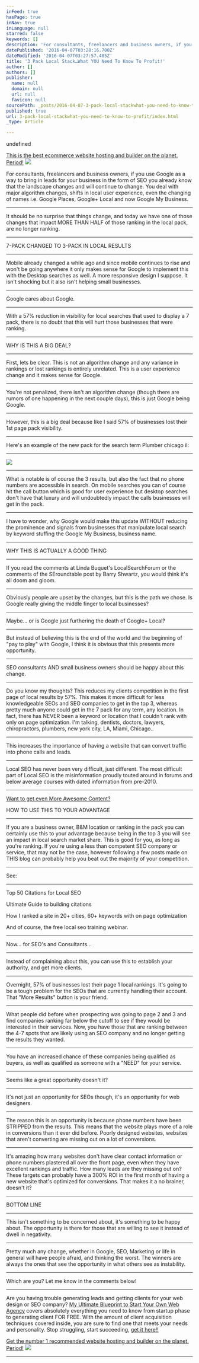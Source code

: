 ```yaml
---
inFeed: true
hasPage: true
inNav: true
inLanguage: null
starred: false
keywords: []
description: 'For consultants, freelancers and business owners, if you use Google as a way to bring in leads for your business in the form of SEO you already know that the landscape changes and will continue to change. You deal with major algorithm changes, shifts in local user experience, even the changing of names i.e. Google Places, Google+ Local and now Google My Business.'
datePublished: '2016-04-07T03:28:16.700Z'
dateModified: '2016-04-07T03:27:57.405Z'
title: '3 Pack Local Stack…What YOU Need To Know To Profit!'
author: []
authors: []
publisher:
  name: null
  domain: null
  url: null
  favicon: null
sourcePath: _posts/2016-04-07-3-pack-local-stackwhat-you-need-to-know-to-profit.md
published: true
url: 3-pack-local-stackwhat-you-need-to-know-to-profit/index.html
_type: Article

---
```

undefined

[This is the best ecommerce website hosting and builder on the planet. Period!][0]
![](https://the-grid-user-content.s3-us-west-2.amazonaws.com/b4c45dd3-35b5-4260-96b7-59834601f60b.png)

For consultants, freelancers and business owners, if you use Google as a way to bring in leads for your business in the form of SEO you already know that the landscape changes and will continue to change. You deal with major algorithm changes, shifts in local user experience, even the changing of names i.e. Google Places, Google+ Local and now Google My Business.

****

It should be no surprise that things change, and today we have one of those changes that impact MORE THAN HALF of those ranking in the local pack, are no longer ranking.

****

7-PACK CHANGED TO 3-PACK IN LOCAL RESULTS

****

Mobile already changed a while ago and since mobile continues to rise and won't be going anywhere it only makes sense for Google to implement this with the Desktop searches as well. A more responsive design I suppose. It isn't shocking but it also isn't helping small businesses.

****

Google cares about Google.

****

With a 57% reduction in visibility for local searches that used to display a 7 pack, there is no doubt that this will hurt those businesses that were ranking.

****

WHY IS THIS A BIG DEAL?

****

First, lets be clear. This is not an algorithm change and any variance in rankings or lost rankings is entirely unrelated. This is a user experience change and it makes sense for Google.

****

You're not penalized, there isn't an algorithm change (though there are rumors of one happening in the next couple days), this is just Google being Google.

****

However, this is a big deal because like I said 57% of businesses lost their 1st page pack visibility.

****

Here's an example of the new pack for the search term Plumber chicago il:

****
![](https://the-grid-user-content.s3-us-west-2.amazonaws.com/66349f98-1eed-4284-9c41-9407c8162974.png)

****

What is notable is of course the 3 results, but also the fact that no phone numbers are accessible in search. On mobile searches you can of course hit the call button which is good for user experience but desktop searches don't have that luxury and will undoubtedly impact the calls businesses will get in the pack.

****

I have to wonder, why Google would make this update WITHOUT reducing the prominence and signals from businesses that manipulate local search by keyword stuffing the Google My Business, business name.

****

WHY THIS IS ACTUALLY A GOOD THING

****

If you read the comments at Linda Buquet's LocalSearchForum or the comments of the SEroundtable post by Barry Shwartz, you would think it's all doom and gloom.

****

Obviously people are upset by the changes, but this is the path we chose. Is Google really giving the middle finger to local businesses?

****

Maybe... or is Google just furthering the death of Google+ Local?

****

But instead of believing this is the end of the world and the beginning of "pay to play" with Google, I think it is obvious that this presents more opportunity.

****

SEO consultants AND small business owners should be happy about this change.

****

Do you know my thoughts? This reduces my clients competition in the first page of local results by 57%. This makes it more difficult for less knowledgeable SEOs and SEO companies to get in the top 3, whereas pretty much anyone could get in the 7 pack for any term, any location. In fact, there has NEVER been a keyword or location that I couldn't rank with only on page optimization. I'm talking, dentists, doctors, lawyers, chiropractors, plumbers, new york city, LA, Miami, Chicago..

****

This increases the importance of having a website that can convert traffic into phone calls and leads.

****

Local SEO has never been very difficult, just different. The most difficult part of Local SEO is the misinformation proudly touted around in forums and below average courses with dated information from pre-2010\.

****

[Want to get even More Awesome Content?][1]

HOW TO USE THIS TO YOUR ADVANTAGE

****

If you are a business owner, B&M location or ranking in the pack you can certainly use this to your advantage because being in the top 3 you will see an impact in local search market share. This is good for you, as long as you're ranking. If you're using a less than competent SEO company or service, that may not be the case, however following a few posts made on THIS blog can probably help you beat out the majority of your competition.

****

See:

****

Top 50 Citations for Local SEO

Ultimate Guide to building citations

How I ranked a site in 20+ cities, 60+ keywords with on page optimization

And of course, the free local seo training webinar.

****

Now... for SEO's and Consultants...

****

Instead of complaining about this, you can use this to establish your authority, and get more clients.

****

Overnight, 57% of businesses lost their page 1 local rankings. It's going to be a tough problem for the SEOs that are currently handling their account. That "More Results" button is your friend.

****

What people did before when prospecting was going to page 2 and 3 and find companies ranking far below the cutoff to see if they would be interested in their services. Now, you have those that are ranking between the 4-7 spots that are likely using an SEO company and no longer getting the results they wanted.

****

You have an increased chance of these companies being qualified as buyers, as well as qualified as someone with a "NEED" for your service.

****

Seems like a great opportunity doesn't it?

****

It's not just an opportunity for SEOs though, it's an opportunity for web designers.

****

The reason this is an opportunity is because phone numbers have been STRIPPED from the results. This means that the website plays more of a role in conversions than it ever did before. Poorly designed websites, websites that aren't converting are missing out on a lot of conversions.

****

It's amazing how many websites don't have clear contact information or phone numbers plastered all over the front page, even when they have excellent rankings and traffic. How many leads are they missing out on? These targets can probably have a 300% ROI in the first month of having a new website that's optimized for conversions. That makes it a no brainer, doesn't it?

****

BOTTOM LINE

****

This isn't something to be concerned about, it's something to be happy about. The opportunity is there for those that are willing to see it instead of dwell in negativity.

****

Pretty much any change, whether in Google, SEO, Marketing or life in general will have people afraid, and thinking the worst. The winners are always the ones that see the opportunity in what others see as instability.

****

Which are you? Let me know in the comments below!

****

Are you having trouble generating leads and getting clients for your web design or SEO company? [My Ultimate Blueprint to Start Your Own Web Agency][1] covers absolutely everything you need to know from startup phase to generating client FOR FREE. With the amount of client acquisition techniques covered inside, you are sure to find one that meets your needs and personality. Stop struggling, start succeeding, [get it here!!][1]

[Get the number 1 recommended website hosting and builder on the planet. Period!][2]
![](https://the-grid-user-content.s3-us-west-2.amazonaws.com/9cf9e68b-0128-4aae-a80d-a033dc4a5367.gif)

****

[0]: http://1.shopifytrack.com/aff_c?offer_id=2&aff_id=7529
[1]: http://www.imxprs.com/free/ritchbits/ultimate-agency-blueprint
[2]: http://partners.hostgator.com/c/247150/177309/3094